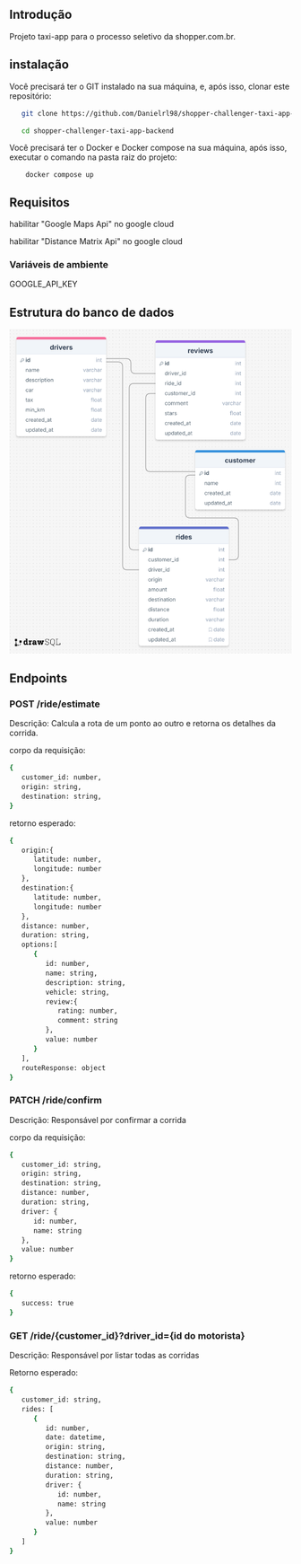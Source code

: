 ## Introdução

Projeto taxi-app para o processo seletivo da shopper.com.br.

## instalação 

Você precisará ter o GIT instalado na sua máquina, e, após isso, clonar este repositório:

```sh
   git clone https://github.com/Danielrl98/shopper-challenger-taxi-app-backend.git
```

```sh
   cd shopper-challenger-taxi-app-backend
```

Você precisará ter o Docker e Docker compose na sua máquina, após isso, executar o comando na pasta raiz do projeto:

```
    docker compose up
```

## Requisitos

habilitar "Google Maps Api" no google cloud

habilitar "Distance Matrix Api" no google cloud

### Variáveis de ambiente

GOOGLE_API_KEY

## Estrutura do banco de dados

![Banco de dados](./public/drawSQL.png)

## Endpoints

### POST /ride/estimate

Descrição: Calcula a rota de um ponto ao outro e retorna os detalhes da corrida.

corpo da requisição:

```sh
{
   customer_id: number,
   origin: string,
   destination: string,
}
```

retorno esperado:

```sh
{
   origin:{
      latitude: number,
      longitude: number
   },
   destination:{
      latitude: number,
      longitude: number
   },
   distance: number,
   duration: string,
   options:[
      {
         id: number,
         name: string,
         description: string,
         vehicle: string,
         review:{
            rating: number,
            comment: string
         },
         value: number
      }
   ],
   routeResponse: object
}
```

### PATCH /ride/confirm

Descrição: Responsável por confirmar a corrida

corpo da requisição:

```sh
{
   customer_id: string,
   origin: string,
   destination: string,
   distance: number,
   duration: string,
   driver: {
      id: number,
      name: string
   },
   value: number
}
```

retorno esperado:

```sh
{
   success: true
}
```

### GET /ride/{customer_id}?driver_id={id do motorista}

Descrição: Responsável por listar todas as corridas

Retorno esperado:

```sh
{
   customer_id: string,
   rides: [
      {
         id: number,
         date: datetime,
         origin: string,
         destination: string,
         distance: number,
         duration: string,
         driver: {
            id: number,
            name: string
         },
         value: number
      }
   ]
}
```